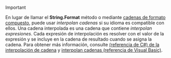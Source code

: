 
> [!IMPORTANT] 
> En lugar de llamar el **String.Format** método o mediante [cadenas de formato compuesto](~/docs/standard/base-types/composite-formatting.md), puede usar *interpolan cadenas* si su idioma es compatible con ellos. Una cadena interpolada es una cadena que contiene *interpolan expresiones*. Cada expresión de interpolación es resolver con el valor de la expresión y se incluye en la cadena de resultado cuando se asigna la cadena. Para obtener más información, consulte [(referencia de C#) de la interpolación de cadena](~/docs/csharp/language-reference/tokens/interpolated.md) y [interpolan cadenas (referencia de Visual Basic)](~/docs/visual-basic/programming-guide/language-features/strings/interpolated-strings.md). 
